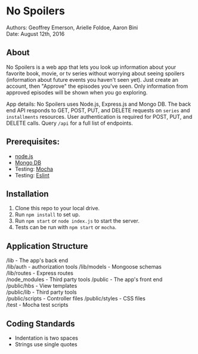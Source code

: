 # No Spoilers

Authors: Geoffrey Emerson, Arielle Foldoe, Aaron Bini  
Date: August 12th, 2016  

## About

No Spoilers is a web app that lets you look up information about your favorite book, movie, or tv series without worrying about seeing spoilers (information about future events you haven't seen yet). Just create an account, then "Approve" the episodes you've seen. Only information from approved episodes will be shown when you go exploring.

App details: No Spoilers uses Node.js, Express.js and Mongo DB. The back end API responds to GET, POST, PUT, and DELETE requests on `series` and `installments` resources. User authentication is required for POST, PUT, and DELETE calls. Query `/api` for a full list of endpoints.

## Prerequisites:
* [node.js](https://nodejs.org/en/)
* [Mongo DB](https://mongodb.com/)
* Testing: [Mocha](https://mochajs.org/)
* Testing: [Eslint](http://eslint.org/)

## Installation

1. Clone this repo to your local drive.
1. Run `npm install` to set up.
1. Run `npm start` or `node index.js` to start the server.
1. Tests can be run with `npm start` or `mocha`.


## Application Structure

/lib - The app's back end  
/lib/auth - authorization tools
/lib/models - Mongoose schemas  
/lib/routes - Express routes  
/node_modules - Third party tools
/public - The app's front end  
/public/hbs - View templates  
/public/lib - Third party tools  
/public/scripts - Controller files
/public/styles - CSS files  
/test - Mocha test scripts

## Coding Standards

- Indentation is two spaces
- Strings use single quotes
